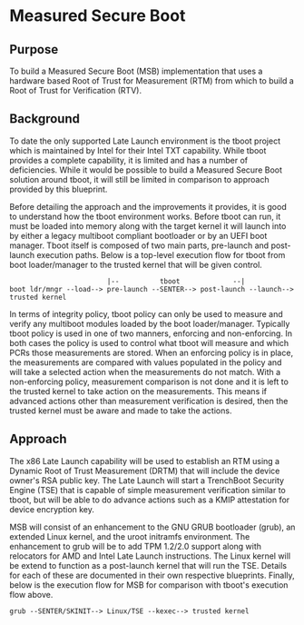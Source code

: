 # Measured Secure Boot

## Purpose

To build a Measured Secure Boot (MSB) implementation that uses a
hardware based Root of Trust for Measurement (RTM) from which to build
a Root of Trust for Verification (RTV).

## Background

To date the only supported Late Launch environment is the tboot
project which is maintained by Intel for their Intel TXT capability.
While tboot provides a complete capability, it is limited and has a
number of deficiencies. While it would be possible to build a Measured
Secure Boot solution around tboot, it will still be limited in
comparison to approach provided by this blueprint.

Before detailing the approach and the improvements it provides, it is
good to understand how the tboot environment works. Before tboot can
run, it must be loaded into memory along with the target kernel it
will launch into by either a legacy multiboot compliant bootloader or
by an UEFI boot manager. Tboot itself is composed of two main parts,
pre-launch and post-launch execution paths. Below is a top-level
execution flow for tboot from boot loader/manager to the trusted
kernel that will be given control.

```text
                        |--          tboot             --|
boot ldr/mngr --load--> pre-launch --SENTER--> post-launch --launch--> trusted kernel
```

In terms of integrity policy, tboot policy can only be used to measure
and verify any multiboot modules loaded by the boot loader/manager.
Typically tboot policy is used in one of two manners, enforcing and
non-enforcing. In both cases the policy is used to control what tboot
will measure and which PCRs those measurements are stored. When an
enforcing policy is in place, the measurements are compared with
values populated in the policy and will take a selected action when
the measurements do not match. With a non-enforcing policy,
measurement comparison is not done and it is left to the trusted
kernel to take action on the measurements. This means if advanced
actions other than measurement verification is desired, then the
trusted kernel must be aware and made to take the actions.

## Approach

The x86 Late Launch capability will be used to establish an RTM using
a Dynamic Root of Trust Measurement (DRTM) that will include the
device owner's RSA public key. The Late Launch will start a TrenchBoot
Security Engine (TSE) that is capable of simple measurement
verification similar to tboot, but will be able to do advance actions
such as a KMIP attestation for device encryption key.

MSB will consist of an enhancement to the GNU GRUB bootloader (grub),
an extended Linux kernel, and the uroot initramfs environment. The
enhancement to grub will be to add TPM 1.2/2.0 support along with
relocators for AMD and Intel Late Launch instructions. The Linux
kernel will be extend to function as a post-launch kernel that will
run the TSE. Details for each of these are documented in their own
respective blueprints. Finally, below is the execution flow for MSB
for comparison with tboot's execution flow above.

```shell
grub --SENTER/SKINIT--> Linux/TSE --kexec--> trusted kernel
```
